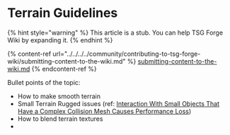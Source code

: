 # Terrain Guidelines

{% hint style="warning" %}
This article is a stub. You can help TSG Forge Wiki by expanding it.
{% endhint %}

{% content-ref url="../../../../community/contributing-to-tsg-forge-wiki/submitting-content-to-the-wiki.md" %}
[submitting-content-to-the-wiki.md](../../../../community/contributing-to-tsg-forge-wiki/submitting-content-to-the-wiki.md)
{% endcontent-ref %}

Bullet points of the topic:

* How to make smooth terrain
* Small Terrain Rugged issues (ref: [Interaction With Small Objects That Have a Complex Collision Mesh Causes Performance Loss](../../../../guides-and-knowledge/forge-know-how/forge-bugs/interaction-with-small-objects-that-have-a-complex-collision-mesh-causes-performance-loss.md))
* How to blend terrain textures
*
